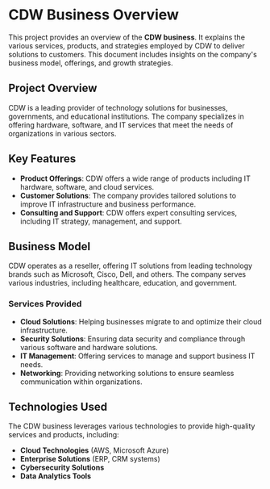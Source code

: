 # CDW Business Overview

This project provides an overview of the **CDW business**. It explains the various services, products, and strategies employed by CDW to deliver solutions to customers. This document includes insights on the company's business model, offerings, and growth strategies.

## Project Overview

CDW is a leading provider of technology solutions for businesses, governments, and educational institutions. The company specializes in offering hardware, software, and IT services that meet the needs of organizations in various sectors.

## Key Features

- **Product Offerings**: CDW offers a wide range of products including IT hardware, software, and cloud services.
- **Customer Solutions**: The company provides tailored solutions to improve IT infrastructure and business performance.
- **Consulting and Support**: CDW offers expert consulting services, including IT strategy, management, and support.

## Business Model

CDW operates as a reseller, offering IT solutions from leading technology brands such as Microsoft, Cisco, Dell, and others. The company serves various industries, including healthcare, education, and government.

### Services Provided

- **Cloud Solutions**: Helping businesses migrate to and optimize their cloud infrastructure.
- **Security Solutions**: Ensuring data security and compliance through various software and hardware solutions.
- **IT Management**: Offering services to manage and support business IT needs.
- **Networking**: Providing networking solutions to ensure seamless communication within organizations.

## Technologies Used

The CDW business leverages various technologies to provide high-quality services and products, including:
- **Cloud Technologies** (AWS, Microsoft Azure)
- **Enterprise Solutions** (ERP, CRM systems)
- **Cybersecurity Solutions**
- **Data Analytics Tools**
